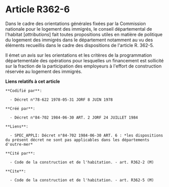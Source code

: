 # Article R362-6

Dans le cadre des orientations générales fixées par la Commission nationale pour le logement des immigrés, le conseil
départemental de l'habitat [*attributions*] fait toutes propositions utiles en matière de politique du logement des immigrés
dans le département notamment au vu des éléments recueillis dans le cadre des dispositions de l'article R. 362-5.

Il émet un avis sur les orientations et les critères de la programmation départementale des opérations pour lesquelles un
financement est sollicité sur la fraction de la participation des employeurs à l'effort de construction réservée au logement
des immigrés.

**Liens relatifs à cet article**

	**Codifié par**:

	  - Décret n°78-622 1978-05-31 JORF 8 JUIN 1978

	**Créé par**:

	  - Décret n°84-702 1984-06-30 ART. 2 JORF 24 JUILLET 1984

	**Liens**:

	  - SPEC_APPLI: Décret n°84-702 1984-06-30 ART. 6 : *les dispositions du présent décret ne sont pas applicables dans les départements d'outre-mer*

	**Cité par**:

	  - Code de la construction et de l'habitation. - art. R362-2 (M)

	**Cite**:

	  - Code de la construction et de l'habitation. - art. R362-5 (M)
